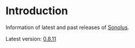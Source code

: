 # Introduction

Information of latest and past releases of [Sonolus](https://sonolus.com).

Latest version: [0.8.11](./versions/0.8.11.md)
